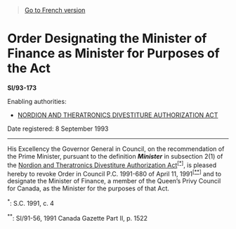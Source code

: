 > [Go to French version](/fr/Règlements/Textes%20réglementaires/93/173.md)

# Order Designating the Minister of Finance as Minister for Purposes of the Act

**SI/93-173**

Enabling authorities: 
- [NORDION AND THERATRONICS DIVESTITURE AUTHORIZATION ACT](/en/Acts/Statutes%20of%20Canada/1990/c.%204.md)

Date registered: 8 September 1993

----------

His Excellency the Governor General in Council, on the recommendation of the Prime Minister, pursuant to the definition ***Minister*** in subsection 2(1) of the [Nordion and Theratronics Divestiture Authorization Act](/en/Acts/Statutes%20of%20Canada/1990/c.%204.md)<sup><a href='#fn_SI-93-173_e_hq_6521'>[*]</a></sup>, is pleased hereby to revoke Order in Council P.C. 1991-680 of April 11, 1991<sup><a href='#fn_SI-93-173_e_hq_6522'>[**]</a></sup> and to designate the Minister of Finance, a member of the Queen’s Privy Council for Canada, as the Minister for the purposes of that Act.

<a name='fn_SI-93-173_e_hq_6521'><sup>*</sup></a>: S.C. 1991, c. 4<br />

<a name='fn_SI-93-173_e_hq_6522'><sup>**</sup></a>: SI/91-56, 1991 Canada Gazette Part II, p. 1522<br />


